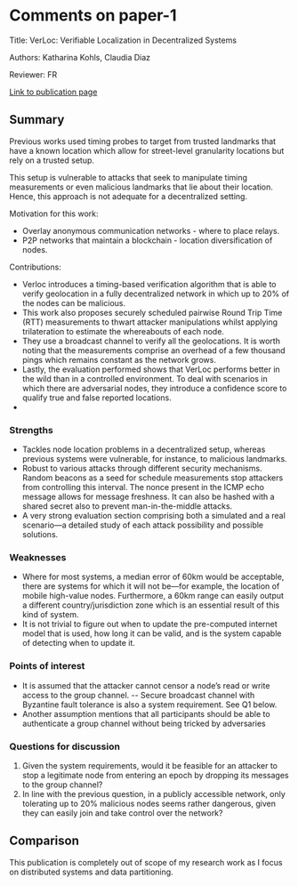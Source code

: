# Comments on paper-1

Title: VerLoc: Verifiable Localization in Decentralized Systems

Authors: Katharina Kohls, Claudia Diaz

Reviewer: FR

[Link to publication page](https://www.usenix.org/system/files/sec22summer_kohls.pdf)

## Summary

Previous works used timing probes to target from trusted landmarks that have a known location which allow for street-level granularity locations but rely on a trusted setup.

This setup is vulnerable to attacks that seek to manipulate timing measurements or even malicious landmarks that lie about their location. Hence, this approach is not adequate for a decentralized setting.

Motivation for this work:
- Overlay anonymous communication networks - where to place relays.
- P2P networks that maintain a blockchain - location diversification of nodes.

Contributions:
- Verloc introduces a timing-based verification algorithm that is able to verify geolocation in a fully decentralized network in which up to 20% of the nodes can be malicious.
- This work also proposes securely scheduled pairwise Round Trip Time (RTT) measurements to thwart attacker manipulations whilst applying trilateration to estimate the whereabouts of each node.
- They use a broadcast channel to verify all the geolocations. It is worth noting that the measurements comprise an overhead of a few thousand pings which remains constant as the network grows.
- Lastly, the evaluation performed shows that VerLoc performs better in the wild than in a controlled environment. To deal with scenarios in which there are adversarial nodes, they introduce a confidence score to qualify true and false reported locations.
- 
### Strengths

- Tackles node location problems in a decentralized setup, whereas previous systems were vulnerable, for instance, to malicious landmarks.
- Robust to various attacks through different security mechanisms. Random beacons as a seed for schedule measurements stop attackers from controlling this interval. The nonce present in the ICMP echo message allows for message freshness. It can also be hashed with a shared secret also to prevent man-in-the-middle attacks.
- A very strong evaluation section comprising both a simulated and a real scenario—a detailed study of each attack possibility and possible solutions.

### Weaknesses

- Where for most systems, a median error of 60km would be acceptable, there are systems for which it will not be—for example, the location of mobile high-value nodes. Furthermore, a 60km range can easily output a different country/jurisdiction zone which is an essential result of this kind of system.
- It is not trivial to figure out when to update the pre-computed internet model that is used, how long it can be valid, and is the system capable of detecting when to update it.


### Points of interest
- It is assumed that the attacker cannot censor a node’s read or write access to the group channel.
-- Secure broadcast channel with Byzantine fault tolerance is also a system requirement. See Q1 below.
- Another assumption mentions that all participants should be able to authenticate a group channel without being tricked by adversaries

### Questions for discussion

1. Given the system requirements, would it be feasible for an attacker to stop a legitimate node from entering an epoch by dropping its messages to the group channel?
2. In line with the previous question, in a publicly accessible network, only tolerating up to 20% malicious nodes seems rather dangerous, given they can easily join and take control over the network?

## Comparison

This publication is completely out of scope of my research work as I focus on distributed systems and data partitioning.
